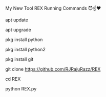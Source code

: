 My New Tool REX Running Commands 😈☝❤

apt update

apt upgrade

pkg install python

pkg install python2

pkg install git

git clone https://github.com/RJRajuRazz/REX

cd REX

python REX.py

